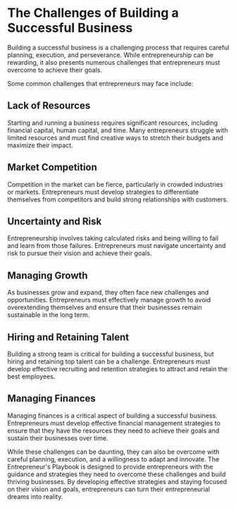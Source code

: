The Challenges of Building a Successful Business
==============================================================

Building a successful business is a challenging process that requires careful planning, execution, and perseverance. While entrepreneurship can be rewarding, it also presents numerous challenges that entrepreneurs must overcome to achieve their goals.

Some common challenges that entrepreneurs may face include:

Lack of Resources
-----------------

Starting and running a business requires significant resources, including financial capital, human capital, and time. Many entrepreneurs struggle with limited resources and must find creative ways to stretch their budgets and maximize their impact.

Market Competition
------------------

Competition in the market can be fierce, particularly in crowded industries or markets. Entrepreneurs must develop strategies to differentiate themselves from competitors and build strong relationships with customers.

Uncertainty and Risk
--------------------

Entrepreneurship involves taking calculated risks and being willing to fail and learn from those failures. Entrepreneurs must navigate uncertainty and risk to pursue their vision and achieve their goals.

Managing Growth
---------------

As businesses grow and expand, they often face new challenges and opportunities. Entrepreneurs must effectively manage growth to avoid overextending themselves and ensure that their businesses remain sustainable in the long term.

Hiring and Retaining Talent
---------------------------

Building a strong team is critical for building a successful business, but hiring and retaining top talent can be a challenge. Entrepreneurs must develop effective recruiting and retention strategies to attract and retain the best employees.

Managing Finances
-----------------

Managing finances is a critical aspect of building a successful business. Entrepreneurs must develop effective financial management strategies to ensure that they have the resources they need to achieve their goals and sustain their businesses over time.

While these challenges can be daunting, they can also be overcome with careful planning, execution, and a willingness to adapt and innovate. The Entrepreneur's Playbook is designed to provide entrepreneurs with the guidance and strategies they need to overcome these challenges and build thriving businesses. By developing effective strategies and staying focused on their vision and goals, entrepreneurs can turn their entrepreneurial dreams into reality.

